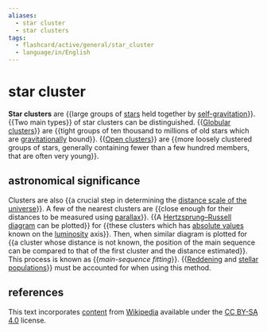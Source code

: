 ```yaml
---
aliases:
  - star cluster
  - star clusters
tags:
  - flashcard/active/general/star_cluster
  - language/in/English
---
```


# star cluster

__Star clusters__ are {{large groups of [stars](star.md) held together by [self-gravitation](self-gravitation.md)}}. {{Two main types}} of star clusters can be distinguished. {{[Globular clusters](#globular%20cluster)}} are {{tight groups of ten thousand to millions of old stars which are [gravitationally](gravity.md) bound}}. {{[Open clusters](#open%20cluster)}} are {{more loosely clustered groups of stars, generally containing fewer than a few hundred members, that are often very young}}. <!--SR:!2025-06-14,247,330!2025-07-16,274,330!2025-05-15,207,310!2025-03-06,168,310!2025-04-20,205,330!2025-04-18,190,310-->

## astronomical significance

Clusters are also {{a crucial step in determining the [distance scale of the universe](cosmic%20distance%20ladder.md)}}. A few of the nearest clusters are {{close enough for their distances to be measured using [parallax](stellar%20parallax.md)}}. {{A [Hertzsprung–Russell diagram](Hertzsprung–Russell%20diagram.md) can be plotted}} for {{these clusters which has [absolute values](absolute%20magnitude.md) known on the [luminosity](luminosity.md) axis}}. Then, when similar diagram is plotted for {{a cluster whose distance is not known, the position of the main sequence can be compared to that of the first cluster and the distance estimated}}. This process is known as {{_main-sequence fitting_}}. {{[Reddening](extinction%20(astronomy).md) and [stellar populations](stellar%20population.md)}} must be accounted for when using this method. <!--SR:!2025-04-11,192,310!2025-05-06,218,330!2024-12-17,105,290!2025-04-22,203,310!2024-12-09,89,270!2025-08-19,304,330!2025-06-17,252,330-->

## references

This text incorporates [content](https://en.wikipedia.org/wiki/star_cluster) from [Wikipedia](Wikipedia.md) available under the [CC BY-SA 4.0](https://creativecommons.org/licenses/by-sa/4.0/) license.
